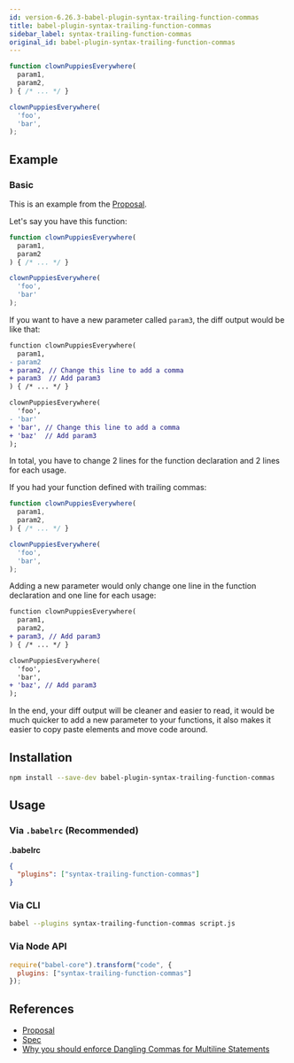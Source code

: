 ```yaml
---
id: version-6.26.3-babel-plugin-syntax-trailing-function-commas
title: babel-plugin-syntax-trailing-function-commas
sidebar_label: syntax-trailing-function-commas
original_id: babel-plugin-syntax-trailing-function-commas
---
```



```js
function clownPuppiesEverywhere(
  param1,
  param2,
) { /* ... */ }

clownPuppiesEverywhere(
  'foo',
  'bar',
);
```

## Example

### Basic
This is an example from the [Proposal](https://github.com/jeffmo/es-trailing-function-commas).

Let's say you have this function:

```js
function clownPuppiesEverywhere(
  param1,
  param2
) { /* ... */ }

clownPuppiesEverywhere(
  'foo',
  'bar'
);
```

If you want to have a new parameter called `param3`, the diff output would be like that:

```diff
function clownPuppiesEverywhere(
  param1,
- param2
+ param2, // Change this line to add a comma
+ param3  // Add param3
) { /* ... */ }

clownPuppiesEverywhere(
  'foo',
- 'bar'
+ 'bar', // Change this line to add a comma
+ 'baz'  // Add param3
);
```
In total, you have to change 2 lines for the function declaration and 2 lines for each usage.

If you had your function defined with trailing commas:

```js
function clownPuppiesEverywhere(
  param1,
  param2,
) { /* ... */ }

clownPuppiesEverywhere(
  'foo',
  'bar',
);
```
Adding a new parameter would only change one line in the function declaration and one line for each usage:

```diff
function clownPuppiesEverywhere(
  param1,
  param2,
+ param3, // Add param3
) { /* ... */ }

clownPuppiesEverywhere(
  'foo',
  'bar',
+ 'baz', // Add param3
);
```
In the end, your diff output will be cleaner and easier to read, it would be much quicker to add a new parameter to your functions, it also makes it easier to copy paste elements and move code around.

## Installation

```sh
npm install --save-dev babel-plugin-syntax-trailing-function-commas
```

## Usage

### Via `.babelrc` (Recommended)

**.babelrc**

```json
{
  "plugins": ["syntax-trailing-function-commas"]
}
```

### Via CLI

```sh
babel --plugins syntax-trailing-function-commas script.js
```

### Via Node API

```javascript
require("babel-core").transform("code", {
  plugins: ["syntax-trailing-function-commas"]
});
```

## References

* [Proposal](https://github.com/tc39/proposal-trailing-function-commas)
* [Spec](http://tc39.github.io/proposal-trailing-function-commas/)
* [Why you should enforce Dangling Commas for Multiline Statements](https://medium.com/@nikgraf/why-you-should-enforce-dangling-commas-for-multiline-statements-d034c98e36f8)

